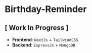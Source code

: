 # Birthday-Reminder

## [ Work In Progress ]

- **Frontend**: `NextJs` + `TailwindCSS`
- **Backend**: `ExpressJs` + `MongoDB`
